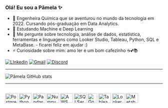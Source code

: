 ### Olá! Eu sou a Pâmela ✨

- 🔭 Engenheira Química que se aventurou no mundo da tecnologia em 2022. Cursando pós-graduação em Data Analytics.
- 🌱 Estudando Machine e Deep Learning
- 💬 Me pergunte sobre tecnologia, análise de dados, estatística, ferramentas e linguagens como Looker Studio, Tableau, Python, SQL e MetaBase. - ficarei feliz em ajudar :)
- ⚡ Curiosidade sobre mim: amo ler e um bom cafezinho ☕💕📚

[![LInkedin](https://img.shields.io/badge/LinkedIn-0077B5?style=for-the-badge&logo=linkedin&logoColor=white)](https://www.linkedin.com/in/pamelacristineamorim/)
[![Gmail](https://img.shields.io/badge/Gmail-EA4335.svg?style=for-the-badge&logo=Gmail&logoColor=white)](mailto:pamelacristtine@gmail.com)
[![Discord](https://img.shields.io/badge/Discord-5865F2.svg?style=for-the-badge&logo=Discord&logoColor=white)](https://discord.com/channels/pamela.cristine)

----
![Pâmela GitHub stats](https://github-readme-stats.vercel.app/api?username=pamelacristtine&show_icons=true&theme=tokyonight)

----
<div style="display: inline_block"><br/>
  <img align="center" alt="PostgreSQL" height="30" width="40"  src="https://cdn.jsdelivr.net/gh/devicons/devicon@latest/icons/postgresql/postgresql-plain.svg"/>
  <img align="center" alt="Python"  height="30" width="40" src="https://cdn.jsdelivr.net/gh/devicons/devicon@latest/icons/python/python-original.svg"/>
  <img align="center" alt="Pandas"  height="30" width="40" src="https://cdn.jsdelivr.net/gh/devicons/devicon@latest/icons/pandas/pandas-original.svg"/>
  <img align="center" alt="Numpy"  height="30" width="40" src="https://cdn.jsdelivr.net/gh/devicons/devicon@latest/icons/numpy/numpy-plain.svg"/>
  <img align="center" alt="AWS"  height="30" width="40" src="https://cdn.jsdelivr.net/gh/devicons/devicon@latest/icons/amazonwebservices/amazonwebservices-original-wordmark.svg"/>
  <img align="center" alt="SQLServer" height="30" width="40" src="https://cdn.jsdelivr.net/gh/devicons/devicon@latest/icons/microsoftsqlserver/microsoftsqlserver-original.svg"/>
  <img align="center" alt="Google BigQuery" height="30" width="30" src="https://cdn.icon-icons.com/icons2/2699/PNG/512/google_bigquery_logo_icon_168150.png"/>
  <img align="center" alt="Tableau" height="30" width="40" src="https://www.svgrepo.com/show/354428/tableau-icon.svg"/>
  <img align="center" alt="Looker" height="30" width="40" src="https://www.svgrepo.com/show/354012/looker-icon.svg"/>
  <img align="center" alt="Metabase" height="30" width="40" src="https://www.svgrepo.com/show/354063/metabase.svg"/>
</div>
